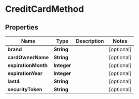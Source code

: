 
# CreditCardMethod

## Properties
Name | Type | Description | Notes
------------ | ------------- | ------------- | -------------
**brand** | **String** |  |  [optional]
**cardOwnerName** | **String** |  |  [optional]
**expirationMonth** | **Integer** |  |  [optional]
**expirationYear** | **Integer** |  |  [optional]
**last4** | **String** |  |  [optional]
**securityToken** | **String** |  |  [optional]



